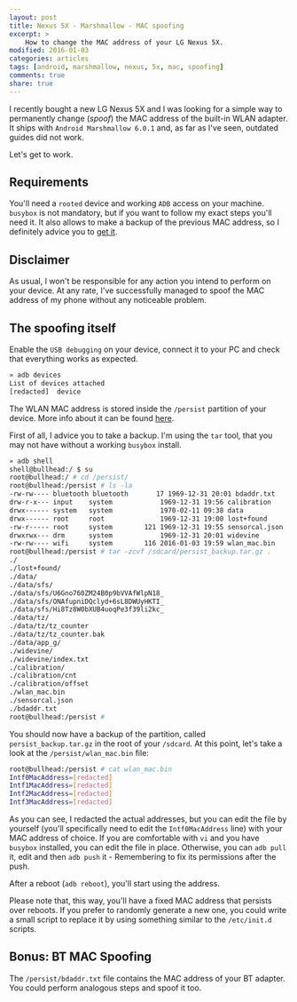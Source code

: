 ```yaml
---
layout: post
title: Nexus 5X - Marshmallow - MAC spoofing
excerpt: >
    How to change the MAC address of your LG Nexus 5X.
modified: 2016-01-03
categories: articles
tags: [android, marshmallow, nexus, 5x, mac, spoofing]
comments: true
share: true
---
```


I recently bought a new LG Nexus 5X and I was looking for a simple way to permanently change (*spoof*) the MAC address of the built-in WLAN adapter.
It ships with `Android Marshmallow 6.0.1` and, as far as I've seen, outdated guides did not work.

Let's get to work.

## Requirements

You'll need a `rooted` device and working `ADB` access on your machine.
`busybox` is not mandatory, but if you want to follow my exact steps you'll need it.
It also allows to make a backup of the previous MAC address, so I definitely advice you to [get it](https://play.google.com/store/apps/details?id=stericson.busybox&hl=it).

## Disclaimer
As usual, I won't be responsible for any action you intend to perform on your device.
At any rate, I've successfully managed to spoof the MAC address of my phone without any noticeable problem.

## The spoofing itself

Enable the `USB debugging` on your device, connect it to your PC and check that everything works as expected.

```bash
» adb devices
List of devices attached
[redacted]	device
```

The WLAN MAC address is stored inside the `/persist` partition of your device.
More info about it can be found [here](http://forum.xda-developers.com/google-nexus-5/general/guide-to-fix-persist-partition-t2821576).

First of all, I advice you to take a backup.
I'm using the `tar` tool, that you may not have without a working `busybox` install.

```bash
» adb shell
shell@bullhead:/ $ su
root@bullhead:/ # cd /persist/
root@bullhead:/persist # ls -la
-rw-rw---- bluetooth bluetooth       17 1969-12-31 20:01 bdaddr.txt
drw-r-x--- input    system            1969-12-31 19:56 calibration
drwx------ system   system            1970-02-11 09:38 data
drwx------ root     root              1969-12-31 19:00 lost+found
-rw-r----- root     system        121 1969-12-31 19:55 sensorcal.json
drwxrwx--- drm      system            1969-12-31 20:01 widevine
-rw-rw---- wifi     system        116 2016-01-03 19:59 wlan_mac.bin
root@bullhead:/persist # tar -zcvf /sdcard/persist_backup.tar.gz .
./
./lost+found/
./data/
./data/sfs/
./data/sfs/U6Gno760ZM24B0p9bVVAfWlpN18_
./data/sfs/ONAfupniDQclyd+6sL8DWUyHKTI_
./data/sfs/Hi8Tz8W0bXUB4uoqPe3f39li2kc_
./data/tz/
./data/tz/tz_counter
./data/tz/tz_counter.bak
./data/app_g/
./widevine/
./widevine/index.txt
./calibration/
./calibration/cnt
./calibration/offset
./wlan_mac.bin
./sensorcal.json
./bdaddr.txt
root@bullhead:/persist #
```

You should now have a backup of the partition, called `persist_backup.tar.gz` in the root of your `/sdcard`.
At this point, let's take a look at the `/persist/wlan_mac.bin` file:

```bash
root@bullhead:/persist # cat wlan_mac.bin
Intf0MacAddress=[redacted]
Intf1MacAddress=[redacted]
Intf2MacAddress=[redacted]
Intf3MacAddress=[redacted]
```

As you can see, I redacted the actual addresses, but you can edit the file by yourself (you'll specifically need to edit the `Intf0MacAddress` line) with your MAC address of choice.
If you are comfortable with `vi` and you have `busybox` installed, you can edit the file in place.
Otherwise, you can `adb pull` it, edit and then `adb push` it - Remembering to fix its permissions after the push.

After a reboot (`adb reboot`), you'll start using the address.

Please note that, this way, you'll have a fixed MAC address that persists over reboots.
If you prefer to randomly generate a new one, you could write a small script to replace it by using something similar to the `/etc/init.d` scripts.

## Bonus: BT MAC Spoofing

The `/persist/bdaddr.txt` file contains the MAC address of your BT adapter.
You could perform analogous steps and spoof it too.
